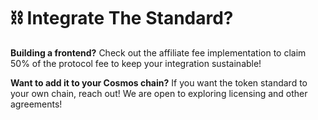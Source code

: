 # ⛓️ Integrate The Standard?

**Building a frontend?** Check out the affiliate fee implementation to claim 50% of the protocol fee to keep your integration sustainable!

**Want to add it to your Cosmos chain?** If you want the token standard to your own chain, reach out! We are open to exploring licensing and other agreements!

